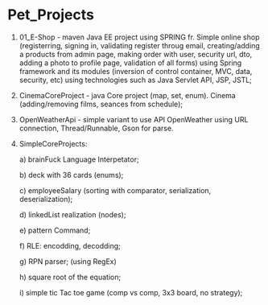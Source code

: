 # Pet_Projects

1) 01_E-Shop - maven Java EE project using SPRING fr. 
Simple online shop (registerring, signing in, validating register throug email, creating/adding a products from admin page,
making order with user, security url, dto, adding a photo to profile page, validation of all forms)
using Spring framework and its modules (inversion of control container, MVC, data, security, etc)
using technologies such as Java Servlet API, JSP, JSTL; 

2) CinemaCoreProject - java Core project (map, set, enum). Cinema (adding/removing films, seances from schedule);

3) OpenWeatherApi - simple variant to use API OpenWeather using URL connection, Thread/Runnable, Gson for parse.

4) SimpleCoreProjects:

    a) brainFuck Language Interpetator; 
 
    b) deck with 36 cards (enums);
 
    c) employeeSalary (sorting with comparator, serialization, deserialization);
 
    d) linkedList realization (nodes);
 
    e) pattern Command;
 
    f) RLE: encodding, decodding;
 
    g) RPN parser; (using RegEx)
 
    h) square root of the equation;
 
    i) simple tic Tac toe game (comp vs comp, 3x3 board, no strategy); 

